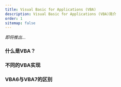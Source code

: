 ```yaml
---
title: Visual Basic for Applications (VBA)
description: Visual Basic for Applications (VBA)简介
order: 1
sitemap: false
---
```

*即将推出...*

### 什么是VBA？
### 不同的VBA实现
### VBA6与VBA7的区别